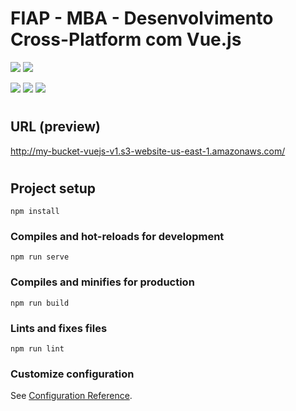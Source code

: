 # FIAP - MBA - Desenvolvimento Cross-Platform com Vue.js
![](https://img.shields.io/badge/author-Felipe_Oliveira-brigthgreen) ![](https://img.shields.io/badge/RM-338405-red)

![](https://img.shields.io/badge/language-JavaScript-yellow) ![](https://img.shields.io/badge/front_end-Vue.js-42b983) ![](https://img.shields.io/badge/back_end-NodeJS-green) 
#
## URL (preview)
http://my-bucket-vuejs-v1.s3-website-us-east-1.amazonaws.com/

#
## Project setup
```
npm install
```

### Compiles and hot-reloads for development
```
npm run serve
```

### Compiles and minifies for production
```
npm run build
```

### Lints and fixes files
```
npm run lint
```

### Customize configuration
See [Configuration Reference](https://cli.vuejs.org/config/).

